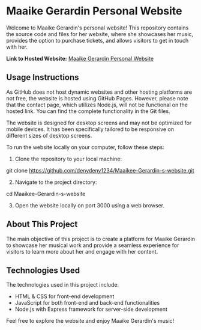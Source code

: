# Maaike Gerardin Personal Website

Welcome to Maaike Gerardin's personal website! This repository contains the source code and files for her website, where she showcases her music, provides the option to purchase tickets, and allows visitors to get in touch with her.

**Link to Hosted Website:** [Maaike Gerardin Personal Website](https://denydeny1234.github.io/Maaikee-Gerardin-s-website/)

## Usage Instructions

As GitHub does not host dynamic websites and other hosting platforms are not free, the website is hosted using GitHub Pages. However, please note that the contact page, which utilizes Node.js, will not be functional on the hosted link. You can find the complete functionality in the Git files.

The website is designed for desktop screens and may not be optimized for mobile devices. It has been specifically tailored to be responsive on different sizes of desktop screens.

To run the website locally on your computer, follow these steps:

1. Clone the repository to your local machine:
   
git clone https://github.com/denydeny1234/Maaikee-Gerardin-s-website.git

2. Navigate to the project directory:

cd Maaikee-Gerardin-s-website

3. Open the website locally on port 3000 using a web browser.

## About This Project

The main objective of this project is to create a platform for Maaike Gerardin to showcase her musical work and provide a seamless experience for visitors to learn more about her and engage with her content.

## Technologies Used

The technologies used in this project include:

- HTML & CSS for front-end development
- JavaScript for both front-end and back-end functionalities
- Node.js with Express framework for server-side development

Feel free to explore the website and enjoy Maaike Gerardin's music!


